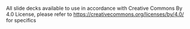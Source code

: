 All slide decks available to use in accordance with Creative Commons By 4.0 License, please refer to https://creativecommons.org/licenses/by/4.0/ for specifics


